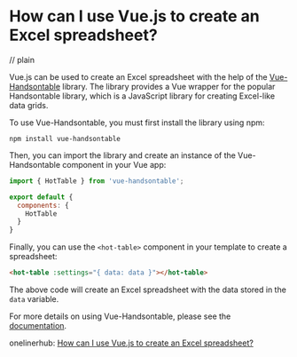 # How can I use Vue.js to create an Excel spreadsheet?
// plain

Vue.js can be used to create an Excel spreadsheet with the help of the [Vue-Handsontable](https://github.com/handsontable/vue-handsontable) library. The library provides a Vue wrapper for the popular Handsontable library, which is a JavaScript library for creating Excel-like data grids.

To use Vue-Handsontable, you must first install the library using npm:

```
npm install vue-handsontable
```

Then, you can import the library and create an instance of the Vue-Handsontable component in your Vue app:

```javascript
import { HotTable } from 'vue-handsontable';

export default {
  components: {
    HotTable
  }
}
```

Finally, you can use the `<hot-table>` component in your template to create a spreadsheet:

```html
<hot-table :settings="{ data: data }"></hot-table>
```

The above code will create an Excel spreadsheet with the data stored in the `data` variable.

For more details on using Vue-Handsontable, please see the [documentation](https://github.com/handsontable/vue-handsontable#readme).

onelinerhub: [How can I use Vue.js to create an Excel spreadsheet?](https://onelinerhub.com/vue.js/how-can-i-use-vue-js-to-create-an-excel-spreadsheet)